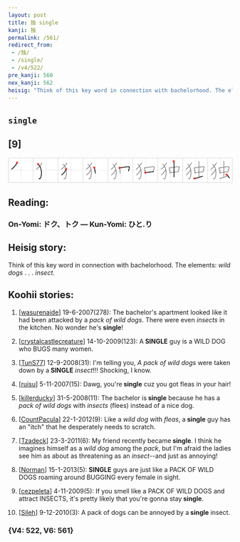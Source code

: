 ```yaml
---
layout: post
title: 独 single
kanji: 独
permalink: /561/
redirect_from:
 - /独/
 - /single/
 - /v4/522/
pre_kanji: 560
nex_kanji: 562
heisig: "Think of this key word in connection with bachelorhood. The elements: <i>wild dogs</i> . . . <i>insect</i>."
---
```


## `single`

## [9]

<div class="stroke"><img src="../images/E78BAC.png" /></div>

## Reading:

### On-Yomi: ドク、トク &mdash; Kun-Yomi: ひと.り

## Heisig story:

Think of this key word in connection with bachelorhood. The elements: <i>wild dogs</i> . . . <i>insect</i>.

## Koohii stories:

1) [<a href="http://kanji.koohii.com/profile/wasurenaide">wasurenaide</a>] 19-6-2007(278): The bachelor&#039;s apartment looked like it had been attacked by a <em>pack of wild dogs</em>. There were even <em>insects</em> in the kitchen. No wonder he&#039;s<strong> single</strong>!

2) [<a href="http://kanji.koohii.com/profile/crystalcastlecreature">crystalcastlecreature</a>] 14-10-2009(123): A<strong> SINGLE</strong> guy is a WILD DOG who BUGS many women.

3) [<a href="http://kanji.koohii.com/profile/TunS77">TunS77</a>] 12-9-2008(31): I&#039;m telling you, <em>A pack of wild dogs</em> were taken down by a<strong> SINGLE</strong> <em>insect</em>!!! Shocking, I know.

4) [<a href="http://kanji.koohii.com/profile/ruisu">ruisu</a>] 5-11-2007(15): Dawg, you&#039;re<strong> single</strong> cuz you got fleas in your hair!

5) [<a href="http://kanji.koohii.com/profile/killerducky">killerducky</a>] 31-5-2008(11): The bachelor is<strong> single</strong> because he has a <em>pack of wild dogs</em> with <em>insects</em> (flees) instead of a nice dog.

6) [<a href="http://kanji.koohii.com/profile/CountPacula">CountPacula</a>] 22-1-2012(9): Like a <em>wild dog</em> with <em>fleas</em>, a<strong> single</strong> guy has an &quot;itch&quot; that he desperately needs to scratch.

7) [<a href="http://kanji.koohii.com/profile/Tzadeck">Tzadeck</a>] 23-3-2011(6): My friend recently became<strong> single</strong>. I think he imagines himself as a <em>wild dog</em> among the <em>pack</em>, but I&#039;m afraid the ladies see him as about as threatening as an <em>insect</em>--and just as annoying!

8) [<a href="http://kanji.koohii.com/profile/Norman">Norman</a>] 15-1-2013(5): <strong>SINGLE</strong> guys are just like a PACK OF WILD DOGS roaming around BUGGING every female in sight.

9) [<a href="http://kanji.koohii.com/profile/cezpeleta">cezpeleta</a>] 4-11-2009(5): If you smell like a PACK OF WILD DOGS and attract INSECTS, it&#039;s pretty likely that you&#039;re gonna stay<strong> single</strong>.

10) [<a href="http://kanji.koohii.com/profile/Sileh">Sileh</a>] 9-12-2010(3): A pack of dogs can be annoyed by a<strong> single</strong> insect.

### {V4: 522, V6: 561}
